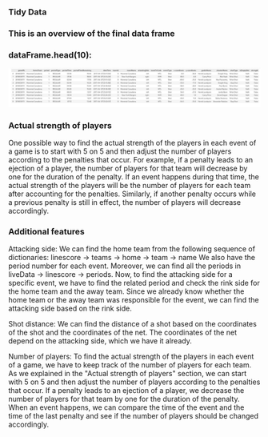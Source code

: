 ### Tidy Data
### This is an overview of the final data frame

### dataFrame.head(10): 
![data frame](dataFrame_head.png)


### Actual strength of players

One possible way to find the actual strength of the players in each event of a game is to start with 5 on 5 and then adjust the number of players according to the penalties that occur. For example, if a penalty leads to an ejection of a player, the number of players for that team will decrease by one for the duration of the penalty. If an event happens during that time, the actual strength of the players will be the number of players for each team after accounting for the penalties. Similarly, if another penalty occurs while a previous penalty is still in effect, the number of players will decrease accordingly.


### Additional features

Attacking side: We can find the home team from the following sequence of dictionaries: linescore -> teams -> home -> team -> name  We also have the period number for each event. Moreover, we can find all the periods in liveData -> linescore -> periods. Now, to find the attacking side for a specific event, we have to find the related period and check the rink side for the home team and the away team. Since we already know whether the home team or the away team was responsible for the event, we can find the attacking side based on the rink side.


Shot distance: We can find the distance of a shot based on the coordinates of the shot and the coordinates of the net. The coordinates of the net depend on the attacking side, which we have it already.

Number of players: To find the actual strength of the players in each event of a game, we have to keep track of the number of players for each team. As we explained in the "Actual strength of players" section, we can start with 5 on 5 and then adjust the number of players according to the penalties that occur. If a penalty leads to an ejection of a player, we decrease the number of players for that team by one for the duration of the penalty. When an event happens, we can compare the time of the event and the time of the last penalty and see if the number of players should be changed accordingly.